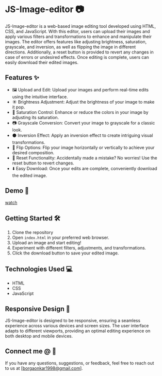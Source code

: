 # JS-Image-editor 📷

JS-Image-editor is a web-based image editing tool developed using HTML, CSS, and JavaScript. With this editor, users can upload their images and apply various filters and transformations to enhance and manipulate their images. The editor offers features like adjusting brightness, saturation, grayscale, and inversion, as well as flipping the image in different directions. Additionally, a reset button is provided to revert any changes in case of errors or undesired effects. Once editing is complete, users can easily download their edited images.

## Features ✨

- 🖼️ Upload and Edit: Upload your images and perform real-time edits using the intuitive interface.
- ☀️ Brightness Adjustment: Adjust the brightness of your image to make it pop.
- 🌈 Saturation Control: Enhance or reduce the colors in your image by adjusting its saturation.
- 📷 Grayscale Conversion: Convert your image to grayscale for a classic look.
- ⚫ Inversion Effect: Apply an inversion effect to create intriguing visual transformations.
- 🔄 Flip Options: Flip your image horizontally or vertically to achieve your desired composition.
- 🔄 Reset Functionality: Accidentally made a mistake? No worries! Use the reset button to revert changes.
- ⬇️ Easy Download: Once your edits are complete, conveniently download the edited image.

## Demo 🚀

[watch](https://onkar156.github.io/js-image-editor/)

## Getting Started 🛠️

1. Clone the repository
2. Open `index.html` in your preferred web browser.
3. Upload an image and start editing!
4. Experiment with different filters, adjustments, and transformations.
5. Click the download button to save your edited image.

## Technologies Used 💻

- HTML
- CSS
- JavaScript

## Responsive Design 📱

JS-Image-editor is designed to be responsive, ensuring a seamless experience across various devices and screen sizes. The user interface adapts to different viewports, providing an optimal editing experience on both desktop and mobile devices.


## Connect me @ 📧

If you have any questions, suggestions, or feedback, feel free to reach out to us at [borgaonkar1998@gmail.com].

